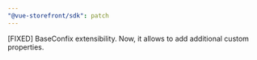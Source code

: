 ```yaml
---
"@vue-storefront/sdk": patch
---
```


[FIXED] BaseConfix extensibility. Now, it allows to add additional custom properties.
